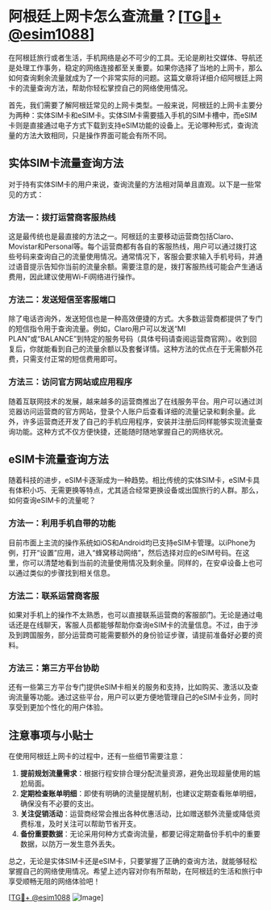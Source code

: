 # 阿根廷上网卡怎么查流量？[[TG💪+ @esim1088](https://t.me/s/esim1088)]

在阿根廷旅行或者生活，手机网络是必不可少的工具。无论是刷社交媒体、导航还是处理工作事务，稳定的网络连接都至关重要。如果你选择了当地的上网卡，那么如何查询剩余流量就成为了一个非常实际的问题。这篇文章将详细介绍阿根廷上网卡的流量查询方法，帮助你轻松掌控自己的网络使用情况。

首先，我们需要了解阿根廷常见的上网卡类型。一般来说，阿根廷的上网卡主要分为两种：实体SIM卡和eSIM卡。实体SIM卡需要插入手机的SIM卡槽中，而eSIM卡则是直接通过电子方式下载到支持eSIM功能的设备上。无论哪种形式，查询流量的方法大致相同，只是操作界面可能会有所不同。

## 实体SIM卡流量查询方法

对于持有实体SIM卡的用户来说，查询流量的方法相对简单且直观。以下是一些常见的方式：

### 方法一：拨打运营商客服热线
这是最传统也是最直接的方法之一。阿根廷的主要移动运营商包括Claro、Movistar和Personal等。每个运营商都有各自的客服热线，用户可以通过拨打这些号码来查询自己的流量使用情况。通常情况下，客服会要求输入手机号码，并通过语音提示告知你当前的流量余额。需要注意的是，拨打客服热线可能会产生通话费用，因此建议使用Wi-Fi网络进行操作。

### 方法二：发送短信至客服端口
除了电话咨询外，发送短信也是一种高效便捷的方式。大多数运营商都提供了专门的短信指令用于查询流量。例如，Claro用户可以发送“MI PLAN”或“BALANCE”到特定的服务号码（具体号码请查阅运营商官网）。收到回复后，你就能看到自己的流量余额以及套餐详情。这种方法的优点在于无需额外花费，只需支付正常的短信费用即可。

### 方法三：访问官方网站或应用程序
随着互联网技术的发展，越来越多的运营商推出了在线服务平台。用户可以通过浏览器访问运营商的官方网站，登录个人账户后查看详细的流量记录和剩余量。此外，许多运营商还开发了自己的手机应用程序，安装并注册后同样能够实现流量查询功能。这种方式不仅方便快捷，还能随时随地掌握自己的网络状况。

## eSIM卡流量查询方法

随着科技的进步，eSIM卡逐渐成为一种趋势。相比传统的实体SIM卡，eSIM卡具有体积小巧、无需更换等特点，尤其适合经常更换设备或出国旅行的人群。那么，如何查询eSIM卡的流量呢？

### 方法一：利用手机自带的功能
目前市面上主流的操作系统如iOS和Android均已支持eSIM卡管理。以iPhone为例，打开“设置”应用，进入“蜂窝移动网络”，然后选择对应的eSIM号码。在这里，你可以清楚地看到当前的流量使用情况及剩余量。同样的，在安卓设备上也可以通过类似的步骤找到相关信息。

### 方法二：联系运营商客服
如果对手机上的操作不太熟悉，也可以直接联系运营商的客服部门。无论是通过电话还是在线聊天，客服人员都能够帮助你查询eSIM卡的流量信息。不过，由于涉及到跨国服务，部分运营商可能需要额外的身份验证步骤，请提前准备好必要的资料。

### 方法三：第三方平台协助
还有一些第三方平台专门提供eSIM卡相关的服务和支持，比如购买、激活以及查询流量等功能。通过这些平台，用户可以更方便地管理自己的eSIM卡业务，同时享受到更加个性化的用户体验。

## 注意事项与小贴士

在使用阿根廷上网卡的过程中，还有一些细节需要注意：

1. **提前规划流量需求**：根据行程安排合理分配流量资源，避免出现超量使用的尴尬局面。
2. **定期检查账单明细**：即使有明确的流量提醒机制，也建议定期查看账单明细，确保没有不必要的支出。
3. **关注促销活动**：运营商经常会推出各种优惠活动，比如赠送额外流量或降低资费标准，及时关注可以帮助节省开支。
4. **备份重要数据**：无论采用何种方式查询流量，都要记得定期备份手机中的重要数据，以防万一发生意外丢失。

总之，无论是实体SIM卡还是eSIM卡，只要掌握了正确的查询方法，就能够轻松掌握自己的网络使用情况。希望上述内容对你有所帮助，在阿根廷的生活和旅行中享受顺畅无阻的网络体验吧！

[[TG💪+ @esim1088](https://t.me/s/esim1088) ![Image](https://i.postimg.cc/4NQfJmqS/Snipaste-2025-05-13-00-14-12.png)]